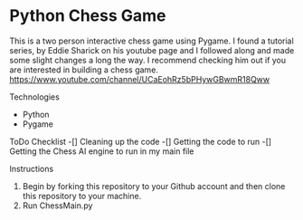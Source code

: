 # Python Chess Game 
This is a two person interactive chess game using Pygame. I found a tutorial series, by Eddie Sharick on his youtube page and I followed along and made some slight changes a long the way. I recommend checking him out if you are interested in building a chess game.
https://www.youtube.com/channel/UCaEohRz5bPHywGBwmR18Qww 

Technologies
- Python
- Pygame

ToDo Checklist
-[] Cleaning up the code
-[] Getting the code to run
-[] Getting the Chess AI engine to run in my main file

Instructions
1. Begin by forking this repository to your Github account and then clone this repository to your machine.
2. Run ChessMain.py
